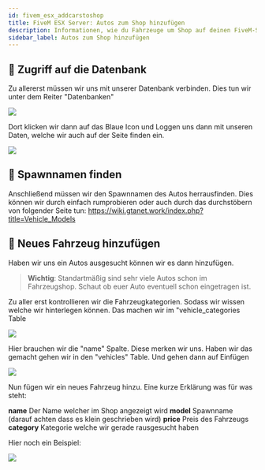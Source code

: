 ```yaml
---
id: fivem_esx_addcarstoshop
title: FiveM ESX Server: Autos zum Shop hinzufügen
description: Informationen, wie du Fahrzeuge um Shop auf deinen FiveM-Server mit ESX von ZAP-Hosting hinzufügen kannst - ZAP-Hosting.com Dokumentationen
sidebar_label: Autos zum Shop hinzufügen
---
```

## 📔 Zugriff auf die Datenbank

Zu allererst müssen wir uns mit unserer Datenbank verbinden. Dies tun wir unter dem Reiter "Datenbanken"

![](https://screensaver01.zap-hosting.com/index.php/s/HawSP7eiRRXr7Pf/preview)

Dort klicken wir dann auf das Blaue Icon und Loggen uns dann mit unseren Daten, welche wir auch auf der Seite finden ein.

![](https://screensaver01.zap-hosting.com/index.php/s/6PEx3jEGrLctiyS/preview)

## 📖 Spawnnamen finden

Anschließend müssen wir den Spawnnamen des Autos herrausfinden. Dies können wir durch einfach rumprobieren oder auch durch das durchstöbern von folgender Seite tun:
https://wiki.gtanet.work/index.php?title=Vehicle_Models

## 📑 Neues Fahrzeug hinzufügen

Haben wir uns ein Autos ausgesucht können wir es dann hinzufügen.

> **Wichtig**: Standartmäßig sind sehr viele Autos schon im Fahrzeugshop. Schaut ob euer Auto eventuell schon eingetragen ist.

Zu aller erst kontrollieren wir die Fahrzeugkategorien. Sodass wir wissen welche wir hinterlegen können.
Das machen wir im "vehicle_categories Table

![](https://screensaver01.zap-hosting.com/index.php/s/nN7Hx67j8Gz7BnD/preview)

Hier brauchen wir die "name" Spalte. Diese merken wir uns.
Haben wir das gemacht gehen wir in den "vehicles" Table.
Und gehen dann auf Einfügen

![](https://screensaver01.zap-hosting.com/index.php/s/Y8Kdpn6Y5dWxBne/preview)

Nun fügen wir ein neues Fahrzeug hinzu. Eine kurze Erklärung was für was steht:

**name** Der Name welcher im Shop angezeigt wird
**model** Spawnname (darauf achten dass es klein geschrieben wird)
**price** Preis des Fahrzeugs
**category** Kategorie welche wir gerade rausgesucht haben

Hier noch ein Beispiel:

![](https://screensaver01.zap-hosting.com/index.php/s/keqnrezZKbYcoqH/preview)
